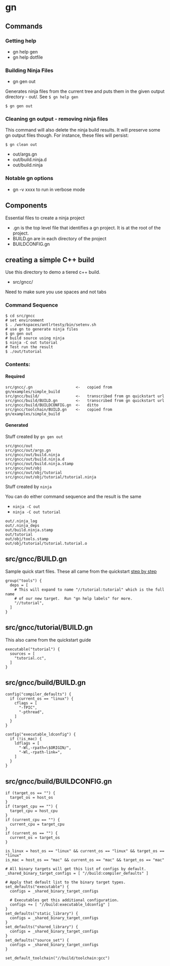 # gn


## Commands

### Getting help

* gn help gen
* gn help dotfile

### Building Ninja Files

* gn gen out

Generates ninja files from the current tree and puts them in the given output directory - out/.  See `$ gn help gen`

```
$ gn gen out
```


### Cleaning gn output - removing ninja files


This command will also delete the ninja build results.  It will
preserve some gn output files though.  For instance, these files
will persist:

```
$ gn clean out
```

* out/args.gn
* out/build.ninja.d
* out/build.ninja


### Notable gn options

* gn -v xxxx to run in verbose mode


## Components

Essential files to create a ninja project

* .gn is the top level file that identifies a gn project.  It is at the root of the project.
* BUILD.gn are in each directory of the project
* BUILDCONFIG.gn

## creating a simple C++ build

Use this directory to demo a tiered c++ build. 

* src/gncc/

Need to make sure you use spaces and not tabs

### Command Sequence

```
$ cd src/gncc
# set environment
$ . /workspaces/antlrtesty/bin/setenv.sh 
# use gn to generate ninja files
$ gn gen out
# build source using ninja
$ ninja -C out tutorial 
# Test run the result
$ ./out/tutorial 
```




### Contents:

#### Required

```
src/gncc/.gn                   <-   copied from gn/examples/simple_build
src/gncc/build/                <-   transcribed from gn quickstart url
src/gncc/build/BUILD.gn        <-   transcribed from gn quickstart url
src/gncc/build/BUILDCONFIG.gn  <-   ditto
src/gncc/toolchain/BUILD.gn    <-   copied from gn/examples/simple_build
```

#### Generated

Stuff created by `gn gen out`

```
src/gncc/out                   
src/gncc/out/args.gn
src/gncc/out/build.ninja
src/gncc/out/build.ninja.d
src/gncc/out/build.ninja.stamp
src/gncc/out/obj
src/gncc/out/obj/tutorial
src/gncc/out/obj/tutorial/tutorial.ninja

```

Stuff created by `ninja`

You can do either command sequence and the result is the same

* `ninja -C out`
* `ninja -C out tutorial`



```
out/.ninja_log
out/.ninja_deps
out/build.ninja.stamp
out/tutorial
out/obj/tools.stamp 
out/obj/tutorial/tutorial.tutorial.o
```


## src/gncc/BUILD.gn

Sample quick start files.  These all came from the quickstart [step by step]([Title](https://gn.googlesource.com/gn/%252B/main/docs/quick_start.md#Step_by_step))


```
group("tools") {
  deps = [
    # This will expand to name "//tutorial:tutorial" which is the full name
    # of our new target.  Run "gn help labels" for more.
    "//tutorial",
  ]
}
```

## src/gncc/tutorial/BUILD.gn

This also came from the quickstart guide

```
executable("tutorial") {
  sources = [
    "tutorial.cc",
  ]
}
```

## src/gncc/build/BUILD.gn

```
config("compiler_defaults") {
  if (current_os == "linux") {
    cflags = [
      "-fPIC",
      "-pthread",
    ]
  }
}

config("executable_ldconfig") {
  if (!is_mac) {
    ldflags = [
      "-Wl,-rpath=\$ORIGIN/",
      "-Wl,-rpath-link=",
    ]
  }
}
```

## src/gncc/build/BUILDCONFIG.gn

```
if (target_os == "") {
  target_os = host_os
}
if (target_cpu == "") {
  target_cpu = host_cpu
}
if (current_cpu == "") {
  current_cpu = target_cpu
}
if (current_os == "") {
  current_os = target_os
}

is_linux = host_os == "linux" && current_os == "linux" && target_os == "linux"
is_mac = host_os == "mac" && current_os == "mac" && target_os == "mac"

# All binary targets will get this list of configs by default.
_shared_binary_target_configs = [ "//build:compiler_defaults" ]

# Apply that default list to the binary target types.
set_defaults("executable") {
  configs = _shared_binary_target_configs

  # Executables get this additional configuration.
  configs += [ "//build:executable_ldconfig" ]
}
set_defaults("static_library") {
  configs = _shared_binary_target_configs
}
set_defaults("shared_library") {
  configs = _shared_binary_target_configs
}
set_defaults("source_set") {
  configs = _shared_binary_target_configs
}

set_default_toolchain("//build/toolchain:gcc")

```